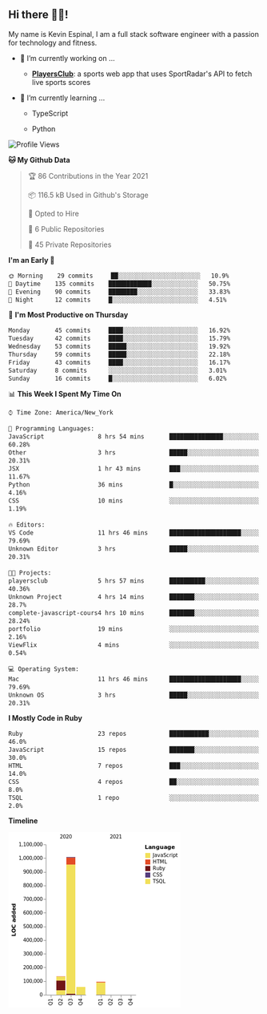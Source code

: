 ## Hi there 👋🏽!

My name is Kevin Espinal, I am a full stack software engineer with a passion for technology and fitness.

- 🔭 I’m currently working on ...

     - **[PlayersClub](https://playersclub.herokuapp.com/#/)**: a sports web app that uses SportRadar's API to fetch live sports scores

- 🌱 I’m currently learning ...

     - TypeScript
     
     - Python
     
<!--START_SECTION:waka-->
![Profile Views](http://img.shields.io/badge/Profile%20Views-0-blue)

**🐱 My Github Data** 

> 🏆 86 Contributions in the Year 2021
 > 
> 📦 116.5 kB Used in Github's Storage 
 > 
> 💼 Opted to Hire
 > 
> 📜 6 Public Repositories 
 > 
> 🔑 45 Private Repositories  
 > 
**I'm an Early 🐤** 

```text
🌞 Morning    29 commits     ██░░░░░░░░░░░░░░░░░░░░░░░   10.9% 
🌆 Daytime    135 commits    ████████████░░░░░░░░░░░░░   50.75% 
🌃 Evening    90 commits     ████████░░░░░░░░░░░░░░░░░   33.83% 
🌙 Night      12 commits     █░░░░░░░░░░░░░░░░░░░░░░░░   4.51%

```
📅 **I'm Most Productive on Thursday** 

```text
Monday       45 commits     ████░░░░░░░░░░░░░░░░░░░░░   16.92% 
Tuesday      42 commits     ████░░░░░░░░░░░░░░░░░░░░░   15.79% 
Wednesday    53 commits     █████░░░░░░░░░░░░░░░░░░░░   19.92% 
Thursday     59 commits     █████░░░░░░░░░░░░░░░░░░░░   22.18% 
Friday       43 commits     ████░░░░░░░░░░░░░░░░░░░░░   16.17% 
Saturday     8 commits      ░░░░░░░░░░░░░░░░░░░░░░░░░   3.01% 
Sunday       16 commits     █░░░░░░░░░░░░░░░░░░░░░░░░   6.02%

```


📊 **This Week I Spent My Time On** 

```text
⌚︎ Time Zone: America/New_York

💬 Programming Languages: 
JavaScript               8 hrs 54 mins       ███████████████░░░░░░░░░░   60.28% 
Other                    3 hrs               █████░░░░░░░░░░░░░░░░░░░░   20.31% 
JSX                      1 hr 43 mins        ███░░░░░░░░░░░░░░░░░░░░░░   11.67% 
Python                   36 mins             █░░░░░░░░░░░░░░░░░░░░░░░░   4.16% 
CSS                      10 mins             ░░░░░░░░░░░░░░░░░░░░░░░░░   1.19%

🔥 Editors: 
VS Code                  11 hrs 46 mins      ████████████████████░░░░░   79.69% 
Unknown Editor           3 hrs               █████░░░░░░░░░░░░░░░░░░░░   20.31%

🐱‍💻 Projects: 
playersclub              5 hrs 57 mins       ██████████░░░░░░░░░░░░░░░   40.36% 
Unknown Project          4 hrs 14 mins       ███████░░░░░░░░░░░░░░░░░░   28.7% 
complete-javascript-cours4 hrs 10 mins       ███████░░░░░░░░░░░░░░░░░░   28.24% 
portfolio                19 mins             ░░░░░░░░░░░░░░░░░░░░░░░░░   2.16% 
ViewFlix                 4 mins              ░░░░░░░░░░░░░░░░░░░░░░░░░   0.54%

💻 Operating System: 
Mac                      11 hrs 46 mins      ████████████████████░░░░░   79.69% 
Unknown OS               3 hrs               █████░░░░░░░░░░░░░░░░░░░░   20.31%

```

**I Mostly Code in Ruby** 

```text
Ruby                     23 repos            ███████████░░░░░░░░░░░░░░   46.0% 
JavaScript               15 repos            ███████░░░░░░░░░░░░░░░░░░   30.0% 
HTML                     7 repos             ███░░░░░░░░░░░░░░░░░░░░░░   14.0% 
CSS                      4 repos             ██░░░░░░░░░░░░░░░░░░░░░░░   8.0% 
TSQL                     1 repo              ░░░░░░░░░░░░░░░░░░░░░░░░░   2.0%

```


**Timeline**

![Chart not found](https://raw.githubusercontent.com/espinalk212/espinalk212/main/charts/bar_graph.png) 


<!--END_SECTION:waka-->


<!--
**espinalk212/espinalk212** is a ✨ _special_ ✨ repository because its `README.md` (this file) appears on your GitHub profile.

Here are some ideas to get you started:

- 🔭 I’m currently working on ...
- 🌱 I’m currently learning ...
- 👯 I’m looking to collaborate on ...
- 🤔 I’m looking for help with ...
- 💬 Ask me about ...
- 📫 How to reach me: ...
- 😄 Pronouns: ...
- ⚡ Fun fact: ...
-->
